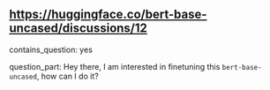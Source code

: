 ## https://huggingface.co/bert-base-uncased/discussions/12

contains_question: yes

question_part: Hey there, I am interested in finetuning this `bert-base-uncased`, how can I do it?